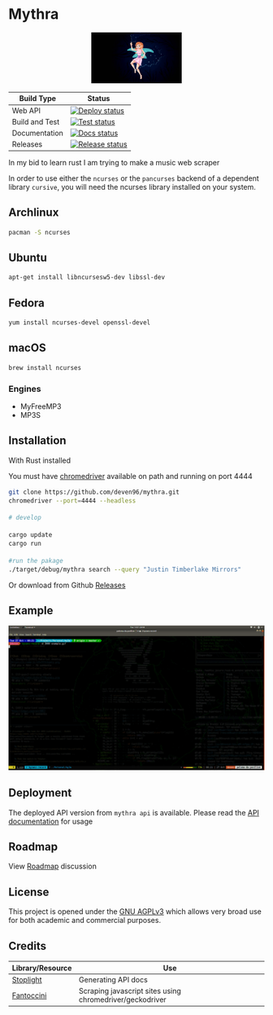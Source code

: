# Mythra

<!-- markdownlint-disable-next-line -->
<p align="center"><img src="assets/muse.jpeg" alt="mythra" height="100px"></p>

<!-- ![Mythra](assets/muse.jpeg) -->

| Build Type     | Status                                                                                                                                                                       |
| -------------- | ---------------------------------------------------------------------------------------------------------------------------------------------------------------------------- |
| Web API        | [![Deploy status](https://github.com/deven96/mythra/workflows/Deploy%20to%20Heroku/badge.svg)](https://github.com/deven96/mythra/actions/)                                   |
| Build and Test | [![Test status](https://github.com/deven96/mythra/workflows/Build%20and%20Test/badge.svg)](https://github.com/deven96/mythra/actions/)                                       |
| Documentation  | [![Docs status](https://github.com/deven96/mythra/workflows/Deploy%20docs%20to%20Stoplight/badge.svg)](https://bisoncorps.stoplight.io/docs/mythra/reference/Mythra.v1.yaml) |
| Releases       | [![Release status](https://github.com/deven96/mythra/workflows/Release%20to%20GitHub/badge.svg)](https://github.com/deven96/mythra/releases)                                 |

In my bid to learn rust I am trying to make a music web scraper

In order to use either the `ncurses` or the `pancurses` backend of a dependent library `cursive`, you will need the ncurses library installed on your system.

## Archlinux

```sh
pacman -S ncurses
```

## Ubuntu

```sh
apt-get install libncursesw5-dev libssl-dev
```

## Fedora

```sh
yum install ncurses-devel openssl-devel
```

## macOS

```sh
brew install ncurses
```

### Engines

- MyFreeMP3
- MP3S

## Installation

With Rust installed

You must have [chromedriver](https://chromedriver.chromium.org/) available on path and running on port 4444

```bash
git clone https://github.com/deven96/mythra.git
chromedriver --port=4444 --headless

# develop

cargo update
cargo run

#run the pakage
./target/debug/mythra search --query "Justin Timberlake Mirrors"

```

Or download from Github [Releases](https://github.com/deven96/mythra/releases)

## Example

![Mythra example](assets/example.gif)
<!-- <p align="center"><img src="assets/example.gif" alt="mythra example"></p> -->

## Deployment

The deployed API version from `mythra api` is available. Please read the [API documentation](https://bisoncorps.stoplight.io/docs/mythra/reference/Mythra.v1.yaml) for usage

## Roadmap

View [Roadmap](https://github.com/deven96/mythra/pull/3#issue-537670800) discussion

## License

This project is opened under the [GNU AGPLv3](./LICENSE) which allows very broad use for both academic and commercial purposes.

## Credits

| Library/Resource                                    | Use                                                      |
| --------------------------------------------------- | -------------------------------------------------------- |
| [Stoplight](https://stoplight.io)                   | Generating API docs                                      |
| [Fantoccini](https://github.com/jonhoo/fantoccini/) | Scraping javascript sites using chromedriver/geckodriver |
